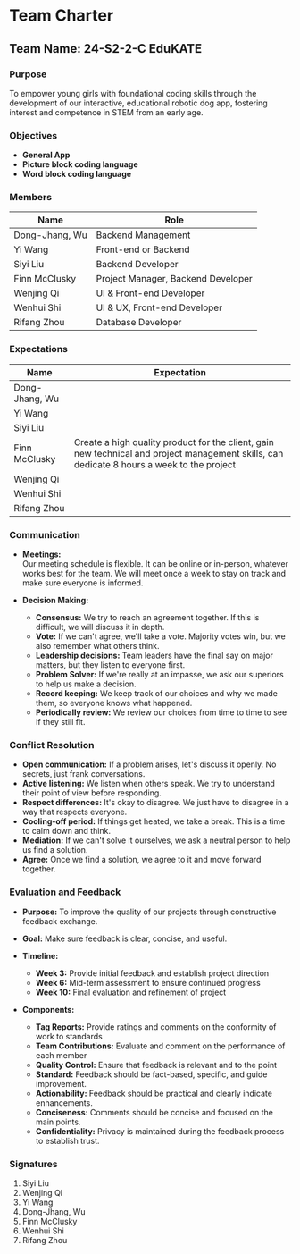 # Team Charter

## Team Name: 24-S2-2-C EduKATE

### Purpose
To empower young girls with foundational coding skills through the development of our interactive, educational robotic dog app, fostering interest and competence in STEM from an early age.

### Objectives
- **General App**
- **Picture block coding language**
- **Word block coding language**

### Members
| Name            | Role                                  |
|-----------------|---------------------------------------|
| Dong-Jhang, Wu  | Backend Management                    |
| Yi Wang         | Front-end or Backend                  |
| Siyi Liu        | Backend Developer                     |
| Finn McClusky   | Project Manager, Backend Developer    |
| Wenjing Qi      | UI & Front-end Developer              |
| Wenhui Shi      | UI & UX, Front-end Developer          |
| Rifang Zhou     | Database Developer                    |


### Expectations
| Name            | Expectation                           |
|-----------------|---------------------------------------|
| Dong-Jhang, Wu  |                     |
| Yi Wang         |                     |
| Siyi Liu        |                     |
| Finn McClusky   | Create a high quality product for the client, gain new technical and project management skills, can dedicate 8 hours a week to the project                     |
| Wenjing Qi      |                     |
| Wenhui Shi      |                     |
| Rifang Zhou     |                     |

### Communication
- **Meetings:**  
  Our meeting schedule is flexible. It can be online or in-person, whatever works best for the team. We will meet once a week to stay on track and make sure everyone is informed.
  
- **Decision Making:**
  - **Consensus:** We try to reach an agreement together. If this is difficult, we will discuss it in depth.
  - **Vote:** If we can't agree, we'll take a vote. Majority votes win, but we also remember what others think.
  - **Leadership decisions:** Team leaders have the final say on major matters, but they listen to everyone first.
  - **Problem Solver:** If we're really at an impasse, we ask our superiors to help us make a decision.
  - **Record keeping:** We keep track of our choices and why we made them, so everyone knows what happened.
  - **Periodically review:** We review our choices from time to time to see if they still fit.

### Conflict Resolution
- **Open communication:** If a problem arises, let's discuss it openly. No secrets, just frank conversations.
- **Active listening:** We listen when others speak. We try to understand their point of view before responding.
- **Respect differences:** It's okay to disagree. We just have to disagree in a way that respects everyone.
- **Cooling-off period:** If things get heated, we take a break. This is a time to calm down and think.
- **Mediation:** If we can't solve it ourselves, we ask a neutral person to help us find a solution.
- **Agree:** Once we find a solution, we agree to it and move forward together.

### Evaluation and Feedback
- **Purpose:** To improve the quality of our projects through constructive feedback exchange.
- **Goal:** Make sure feedback is clear, concise, and useful.
- **Timeline:**
  - **Week 3:** Provide initial feedback and establish project direction
  - **Week 6:** Mid-term assessment to ensure continued progress
  - **Week 10:** Final evaluation and refinement of project
  
- **Components:**
  - **Tag Reports:** Provide ratings and comments on the conformity of work to standards
  - **Team Contributions:** Evaluate and comment on the performance of each member
  - **Quality Control:** Ensure that feedback is relevant and to the point
  - **Standard:** Feedback should be fact-based, specific, and guide improvement.
  - **Actionability:** Feedback should be practical and clearly indicate enhancements.
  - **Conciseness:** Comments should be concise and focused on the main points.
  - **Confidentiality:** Privacy is maintained during the feedback process to establish trust.

### Signatures
1. Siyi Liu
2. Wenjing Qi
3. Yi Wang
4. Dong-Jhang, Wu
5. Finn McClusky
6. Wenhui Shi
7. Rifang Zhou